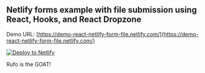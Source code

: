 ## Netlify forms example with file submission using React, Hooks, and React Dropzone

Demo URL: [https://demo-react-netlify-form-file.netlify.com/](https://demo-react-netlify-form-file.netlify.com/)

[![Deploy to Netlify](https://www.netlify.com/img/deploy/button.svg)](https://github.com/futuregerald/react-netlify-form-file)

Rufo is the GOAT!
